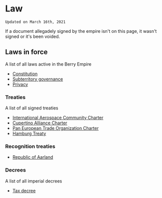 # Law
`Updated on March 16th, 2021`

If a document allegadely signed by the empire isn't on this page, it wasn't signed or it's been voided.
## Laws in force
A list of all laws active in the Berry Empire
<ul class="law">
  <li>
    <span><a href="./constitution">Constitution</a></span>
  </li>
  <li>
    <span><a href="./territory">Subterritory governance</a></span>
  </li>
  <li>
    <span><a href="./privacy">Privacy</a></span>
  </li>
</ul>

### Treaties
A list of all signed treaties
<ul class="law">
  <li>
    <span><a href="./treaty/1_iac_charter.html">International Aerospace Community Charter</a></span>
  </li>
  <li>
    <span><a href="./treaty/2_ca_charter.html">Cupertino Alliance Charter</a></span>
  </li>
  <li>
    <span><a href="./treaty/3_peto_charter.html">Pan European Trade Organization Charter</a></span>
  </li>
  <li>
    <span><a href="./treaty/4_hamburg.html">Hamburg Treaty</a></span>
  </li>
</ul>

### Recognition treaties
<ul class="law">
  <li>
    <span><a href="./recognition/aarland.html">Republic of Aarland</a></span>
  </li>
</ul>

### Decrees
A list of all imperial decrees
<ul class="law">
  <li>
    <span><a href="./decree/tax.html">Tax decree</a></span>
  </li>
</ul>